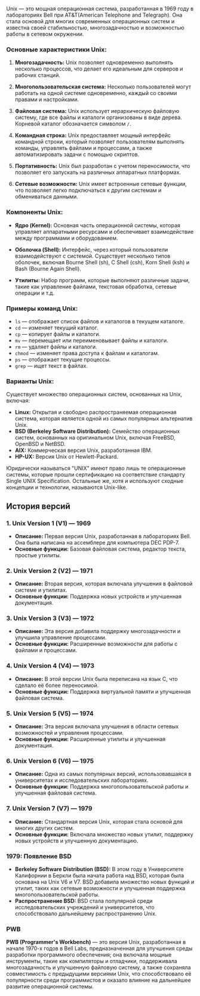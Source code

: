 Unix — это мощная операционная система, разработанная в 1969 году в лабораториях Bell при AT&T(American Telephone and Telegraph). Она стала основой для многих современных операционных систем и известна своей стабильностью, многозадачностью и возможностью работы в сетевом окружении.

### Основные характеристики Unix:

1. **Многозадачность:** Unix позволяет одновременно выполнять несколько процессов, что делает его идеальным для серверов и рабочих станций.
    
2. **Многопользовательская система:** Несколько пользователей могут работать на одной системе одновременно, каждый со своими правами и настройками.
    
3. **Файловая система:** Unix использует иерархическую файловую систему, где все файлы и каталоги организованы в виде дерева. Корневой каталог обозначается символом `/`.
    
4. **Командная строка:** Unix предоставляет мощный интерфейс командной строки, который позволяет пользователям выполнять команды, управлять файлами и процессами, а также автоматизировать задачи с помощью скриптов.
    
5. **Портативность:** Unix был разработан с учетом переносимости, что позволяет его запускать на различных аппаратных платформах.
    
6. **Сетевые возможности:** Unix имеет встроенные сетевые функции, что позволяет легко подключаться к другим системам и обмениваться данными.
    

### Компоненты Unix:

- **Ядро (Kernel):** Основная часть операционной системы, которая управляет аппаратными ресурсами и обеспечивает взаимодействие между программами и оборудованием.
    
- **Оболочка (Shell):** Интерфейс, через который пользователи взаимодействуют с системой. Существует несколько типов оболочек, включая Bourne Shell (sh), C Shell (csh), Korn Shell (ksh) и Bash (Bourne Again Shell).
    
- **Утилиты:** Набор программ, которые выполняют различные задачи, такие как управление файлами, текстовая обработка, сетевые операции и т.д.
    

### Примеры команд Unix:

- `ls` — отображает список файлов и каталогов в текущем каталоге.
- `cd` — изменяет текущий каталог.
- `cp` — копирует файлы и каталоги.
- `mv` — перемещает или переименовывает файлы и каталоги.
- `rm` — удаляет файлы и каталоги.
- `chmod` — изменяет права доступа к файлам и каталогам.
- `ps` — отображает текущие процессы.
- `grep` — ищет текст в файлах.

### Варианты Unix:

Существует множество операционных систем, основанных на Unix, включая:

- **Linux:** Открытая и свободно распространяемая операционная система, которая является одной из самых популярных альтернатив Unix.
- **BSD (Berkeley Software Distribution):** Семейство операционных систем, основанных на оригинальном Unix, включая FreeBSD, OpenBSD и NetBSD.
- **AIX:** Коммерческая версия Unix, разработанная IBM.
- **HP-UX:** Версия Unix от Hewlett-Packard.

Юридически называться "UNIX" имеют право лишь те операционные системы, которые прошли сертификацию на соответствие стандарту Single UNIX Specification. Остальные же, хотя и используют сходные концепции и технологии, называются Unix-like.



## История версий

### 1. Unix Version 1 (V1) — 1969

- **Описание:** Первая версия Unix, разработанная в лабораториях Bell. Она была написана на ассемблере для компьютера DEC PDP-7.
- **Основные функции:** Базовая файловая система, редактор текста, простые утилиты.

### 2. Unix Version 2 (V2) — 1971

- **Описание:** Вторая версия, которая включала улучшения в файловой системе и утилитах.
- **Основные функции:** Поддержка новых устройств и улучшенная документация.

### 3. Unix Version 3 (V3) — 1972

- **Описание:** Эта версия добавила поддержку многозадачности и улучшила управление процессами.
- **Основные функции:** Расширенные возможности для работы с файлами и процессами.

### 4. Unix Version 4 (V4) — 1973

- **Описание:** В этой версии Unix была переписана на язык C, что сделало её более переносимой.
- **Основные функции:** Поддержка виртуальной памяти и улучшенная файловая система.

### 5. Unix Version 5 (V5) — 1974

- **Описание:** Эта версия включала улучшения в области сетевых возможностей и управления процессами.
- **Основные функции:** Расширенные утилиты и улучшенная документация.

### 6. Unix Version 6 (V6) — 1975

- **Описание:** Одна из самых популярных версий, использовавшаяся в университетах и исследовательских лабораториях.
- **Основные функции:** Поддержка многопользовательской работы и улучшенная файловая система.

### 7. Unix Version 7 (V7) — 1979

- **Описание:** Стандартная версия Unix, которая стала основой для многих других систем.
- **Основные функции:** Включала множество новых утилит, поддержку новых устройств и улучшенную документацию.

### 1979: Появление BSD

- **Berkeley Software Distribution (BSD):** В этом году в Университете Калифорнии в Беркли была начата работа над BSD, которая была основана на Unix V6 и V7. BSD добавила множество новых функций и утилит, таких как сетевые возможности и улучшенная поддержка многопользовательской работы.
- **Распространение BSD:** BSD стала популярной среди исследовательских учреждений и университетов, что способствовало дальнейшему распространению Unix.

### PWB

**PWB (Programmer's Workbench)** — это версия Unix, разработанная в начале 1970-х годов в Bell Labs, предназначенная для улучшения среды разработки программного обеспечения; она включала мощные инструменты, такие как компиляторы и отладчики, поддерживала многозадачность и улучшенную файловую систему, а также сохраняла совместимость с предыдущими версиями Unix, что способствовало её популярности среди программистов и оказало влияние на дальнейшее развитие операционной системы.